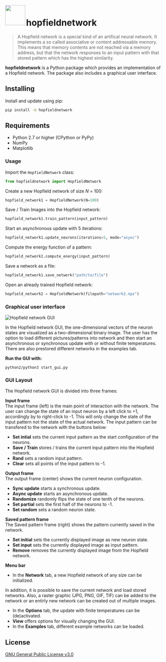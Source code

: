 <img src="hopfieldnetwork/data/icon/icon.svg" width="64" height="64" align="left"/>

# hopfieldnetwork

> A Hopfield network is a special kind of an artifical neural network. It implements a
> so called associative or content addressable memory. This means that memory contents
> are not reached via a memory address, but that the network responses to an input
> pattern with that stored pattern which has the highest similarity.

**hopfieldnetwork** is a Python package which provides an implementation of a Hopfield
network. The package also includes a graphical user interface.

## Installing

Install and update using pip:

``` sh
pip install -U hopfieldnetwork
```

## Requirements

* Python 2.7 or higher (CPython or PyPy)
* NumPy
* Matplotlib

### Usage

Import the `HopfieldNetwork` class:

``` python
from hopfieldnetwork import HopfieldNetwork
```

Create a new Hopfield network of size _N_ = 100:

``` python
hopfield_network1 = HopfieldNetwork(N=100)
```

Save / Train Images into the Hopfield network:

``` python
hopfield_network1.train_pattern(input_pattern)
```

Start an asynchronous update with 5 iterations:

``` python
hopfield_network1.update_neurons(iterations=5, mode="async")
```

Compute the energy function of a pattern:

``` python
hopfield_network1.compute_energy(input_pattern)
```

Save a network as a file:

``` python
hopfield_network1.save_network("path/to/file")
```

Open an already trained Hopfield network:

``` python
hopfield_network2 = HopfieldNetwork(filepath="network2.npz")
```

### Graphical user interface

![Hopfield network GUI](examples/project4/latex/images/gui_screenshot.png?raw=true)

In the Hopfield network GUI, the one-dimensional vectors of the neuron states are
visualized as a two-dimensional binary image. The user has the option to load different
 pictures/patterns into network and then start an asynchronous or synchronous update
 with or without finite temperatures. There are also prestored different networks in the
  examples tab.

**Run the GUI with:**

    python2/python3 start_gui.py

### GUI Layout

The Hopfield network GUI is divided into three frames:

**Input frame**\
The input frame (left) is the main point of interaction with the network. The user can
change the state of an input neuron by a left click to +1, accordingly by to right-click
 to -1. This will only change the state of the input pattern not the state of the actual
  network. The input pattern can be transfered to the network with the buttons below:

* **Set intial** sets the current input pattern as the start configuration of the neurons.
* **Save / Train** stores / trains the current input pattern into the Hopfield network.
* **Rand** sets a random input pattern.
* **Clear** sets all points of the input pattern to -1.

**Output frame**\
The output frame (center) shows the current neuron configuration.

* **Sync update** starts a synchronous update.
* **Async update** starts an asynchronous update.
* **Randomize** randomly flips the state of one tenth of the neurons.
* **Set partial** sets the first half of the neurons to -1.
* **Set random** sets a random neuron state.

**Saved pattern frame**\
The Saved pattern frame (right) shows the pattern currently saved in the network.

* **Set initial** sets the currently displayed image as new neuron state.
* **Set input** sets the currently displayed image as input pattern.
* **Remove** removes the currently displayed image from the Hopfield network.

**Menu bar**

* In the **Network** tab, a new Hopfield network of any size can be initialized.

In addition, it is possible to save the current network and load stored networks.
Also, a raster graphic (JPG, PNG, GIF, TIF) can be added to the network or an entirly
new network can be created out of multiple images.

* In the **Options** tab, the update with finite temperatures can be (de)activated.
* **View** offers options for visually changing the GUI.
* In the **Examples** tab, different example networks can be loaded.

## License

[GNU General Public License v3.0](https://github.com/andreasfelix/hopfieldnetwork/blob/master/LICENSE)

